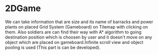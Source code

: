# 2DGame
We can take information that are size and its name of barracks and power plants on placed Grid System (Gameboard) on Tilemap with clicking on them.
Also soldiers are can find their way with A* algorithm to going destination position which is choosen by user and it doesn't move on any object
which are placed on gameboard.İnfinite scroll view and object pooling is used (This part is can be developed).
